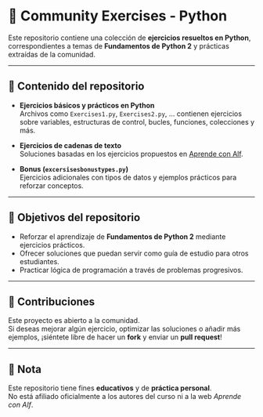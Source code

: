 # 🐍 Community Exercises - Python

Este repositorio contiene una colección de **ejercicios resueltos en Python**, correspondientes a temas de **Fundamentos de Python 2** y prácticas extraídas de la comunidad.  

---

## 📂 Contenido del repositorio

- **Ejercicios básicos y prácticos en Python**  
  Archivos como `Exercises1.py`, `Exercises2.py`, … contienen ejercicios sobre variables, estructuras de control, bucles, funciones, colecciones y más.

- **Ejercicios de cadenas de texto**  
  Soluciones basadas en los ejercicios propuestos en [Aprende con Alf](https://aprendeconalf.es/docencia/python/ejercicios/cadenas/).

- **Bonus (`excersisesbonustypes.py`)**  
  Ejercicios adicionales con tipos de datos y ejemplos prácticos para reforzar conceptos.

---

## 🚀 Objetivos del repositorio

- Reforzar el aprendizaje de **Fundamentos de Python 2** mediante ejercicios prácticos.  
- Ofrecer soluciones que puedan servir como guía de estudio para otros estudiantes.  
- Practicar lógica de programación a través de problemas progresivos.

---

## 🤝 Contribuciones

Este proyecto es abierto a la comunidad.  
Si deseas mejorar algún ejercicio, optimizar las soluciones o añadir más ejemplos, ¡siéntete libre de hacer un **fork** y enviar un **pull request**!

---

## 📌 Nota

Este repositorio tiene fines **educativos** y de **práctica personal**.  
No está afiliado oficialmente a los autores del curso ni a la web *Aprende con Alf*.  
